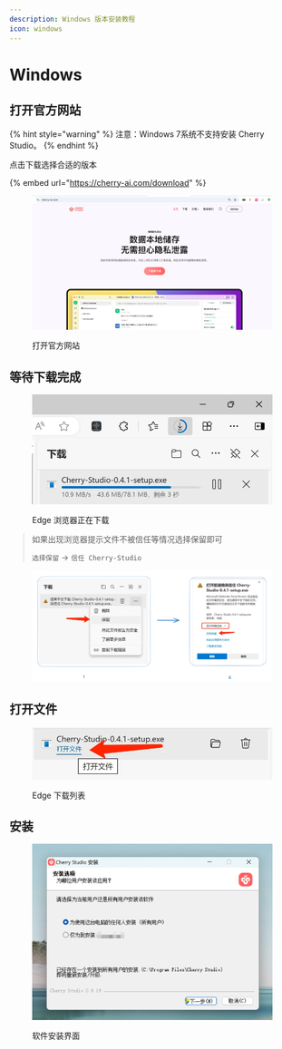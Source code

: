 ```yaml
---
description: Windows 版本安装教程
icon: windows
---
```


# Windows

## 打开官方网站

{% hint style="warning" %}
注意：Windows 7系统不支持安装 Cherry Studio。
{% endhint %}

点击下载选择合适的版本

{% embed url="https://cherry-ai.com/download" %}

<figure><img src="../../.gitbook/assets/image (1) (1) (1) (1) (1).png" alt=""><figcaption><p>打开官方网站</p></figcaption></figure>

## 等待下载完成

<figure><img src="../../.gitbook/assets/download.webp" alt="" width="563"><figcaption><p>Edge 浏览器正在下载</p></figcaption></figure>

> 如果出现浏览器提示文件不被信任等情况选择保留即可
>
> `选择保留` → `信任 Cherry-Studio`

<figure><img src="../../.gitbook/assets/image (1) (1) (1) (1) (1) (1) (1) (1) (1) (1) (1).png" alt=""><figcaption></figcaption></figure>

## 打开文件

<figure><img src="../../.gitbook/assets/download (1).webp" alt="" width="563"><figcaption><p>Edge 下载列表</p></figcaption></figure>

## 安装

<figure><img src="../../.gitbook/assets/image (2) (1) (1) (1) (1).png" alt=""><figcaption><p>软件安装界面</p></figcaption></figure>
